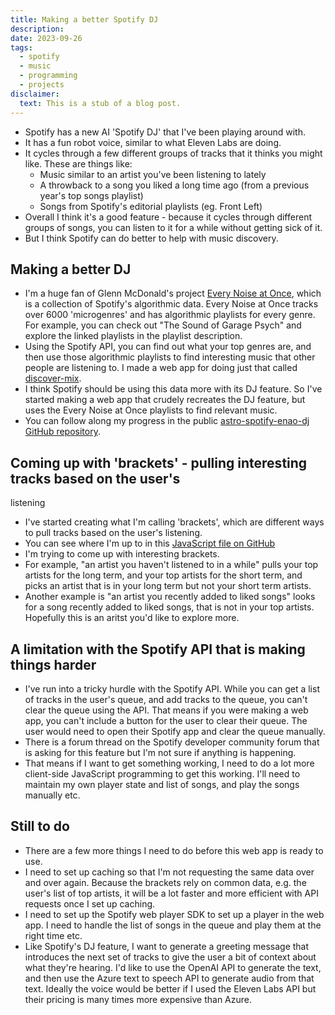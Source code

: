 ```yaml
---
title: Making a better Spotify DJ
description:
date: 2023-09-26
tags:
  - spotify
  - music
  - programming
  - projects
disclaimer:
  text: This is a stub of a blog post.
---
```


- Spotify has a new AI 'Spotify DJ' that I've been playing around with.
- It has a fun robot voice, similar to what Eleven Labs are doing.
- It cycles through a few different groups of tracks that it thinks you might
  like. These are things like:
  - Music similar to an artist you've been listening to lately
  - A throwback to a song you liked a long time ago (from a previous year's top
    songs playlist)
  - Songs from Spotify's editorial playlists (eg. Front Left)
- Overall I think it's a good feature - because it cycles through different
  groups of songs, you can listen to it for a while without getting sick of it.
- But I think Spotify can do better to help with music discovery.

## Making a better DJ

- I'm a huge fan of Glenn McDonald's project [Every Noise at
  Once](https://everynoise.com), which is a
  collection of Spotify's algorithmic data. Every Noise at Once tracks over 6000
  'microgenres' and has algorithmic playlists for every genre. For example, you
  can check out "The Sound of Garage Psych" and explore the linked playlists in
  the playlist description.
- Using the Spotify API, you can find out what your top genres are, and then use
  those algorithmic playlists to find interesting music that other people are
  listening to. I made a web app for doing just that called [discover-mix](https://discovermix.app/).
- I think Spotify should be using this data more with its DJ feature. So I've
  started making a web app that crudely recreates the DJ feature, but uses the
  Every Noise at Once playlists to find relevant music.
- You can follow along my progress in the public [astro-spotify-enao-dj GitHub repository](https://github.com/larryhudson/astro-spotify-enao-dj).

## Coming up with 'brackets' - pulling interesting tracks based on the user's

listening

- I've started creating what I'm calling 'brackets', which are different ways to
  pull tracks based on the user's listening.
- You can see where I'm up to in this [JavaScript file on GitHub](https://github.com/larryhudson/astro-spotify-enao-dj/blob/main/src/brackets.js)
- I'm trying to come up with interesting brackets.
- For example, "an artist you haven't listened to in a while" pulls your top artists for the long term, and
  your top artists for the short term, and picks an artist that is in your long
  term but not your short term artists.
- Another example is "an artist you recently added to liked songs" looks for a
  song recently added to liked songs, that is not in your top artists. Hopefully
  this is an aritst you'd like to explore more.

## A limitation with the Spotify API that is making things harder

- I've run into a tricky hurdle with the Spotify API. While you can get a list
  of tracks in the user's queue, and add tracks to the queue, you can't clear the
  queue using the API. That means if you were making a web app, you can't include
  a button for the user to clear their queue. The user would need to open their
  Spotify app and clear the queue manually.
- There is a forum thread on the Spotify developer community forum that is
  asking for this feature but I'm not sure if anything is happening.
- That means if I want to get something working, I need to do a lot more
  client-side JavaScript programming to get this working. I'll need to maintain my
  own player state and list of songs, and play the songs manually etc.

## Still to do

- There are a few more things I need to do before this web app is ready to use.
- I need to set up caching so that I'm not requesting the same data over and
  over again. Because the brackets rely on common data, e.g. the user's list of
  top artists, it will be a lot faster and more efficient with API requests once I
  set up caching.
- I need to set up the Spotify web player SDK to set up a player in the web app.
  I need to handle the list of songs in the queue and play them at the right
  time etc.
- Like Spotify's DJ feature, I want to generate a greeting message that
  introduces the next set of tracks to give the user a bit of context about what
  they're hearing. I'd like to use the OpenAI API to generate the text, and then
  use the Azure text to speech API to generate audio from that text. Ideally the
  voice would be better if I used the Eleven Labs API but their pricing is many
  times more expensive than Azure.

